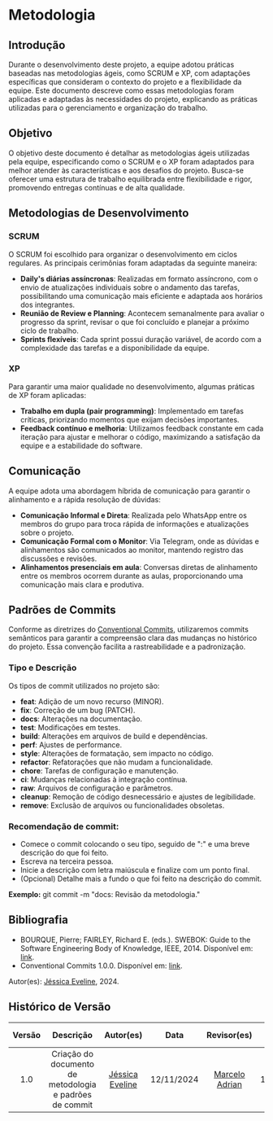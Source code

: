 # Metodologia

## Introdução
Durante o desenvolvimento deste projeto, a equipe adotou práticas baseadas nas metodologias ágeis, como SCRUM e XP, com adaptações específicas que consideram o contexto do projeto e a flexibilidade da equipe. Este documento descreve como essas metodologias foram aplicadas e adaptadas às necessidades do projeto, explicando as práticas utilizadas para o gerenciamento e organização do trabalho.

## Objetivo
O objetivo deste documento é detalhar as metodologias ágeis utilizadas pela equipe, especificando como o SCRUM e o XP foram adaptados para melhor atender às características e aos desafios do projeto. Busca-se oferecer uma estrutura de trabalho equilibrada entre flexibilidade e rigor, promovendo entregas contínuas e de alta qualidade.

## Metodologias de Desenvolvimento

### SCRUM
O SCRUM foi escolhido para organizar o desenvolvimento em ciclos regulares. As principais cerimônias foram adaptadas da seguinte maneira:

- **Daily's diárias assíncronas**: Realizadas em formato assíncrono, com o envio de atualizações individuais sobre o andamento das tarefas, possibilitando uma comunicação mais eficiente e adaptada aos horários dos integrantes.
- **Reunião de Review e Planning**: Acontecem semanalmente para avaliar o progresso da sprint, revisar o que foi concluído e planejar a próximo ciclo de trabalho.
- **Sprints flexíveis**: Cada sprint possui duração variável, de acordo com a complexidade das tarefas e a disponibilidade da equipe.

### XP
Para garantir uma maior qualidade no desenvolvimento, algumas práticas de XP foram aplicadas:

- **Trabalho em dupla (pair programming)**: Implementado em tarefas críticas, priorizando momentos que exijam decisões importantes.
- **Feedback contínuo e melhoria**: Utilizamos feedback constante em cada iteração para ajustar e melhorar o código, maximizando a satisfação da equipe e a estabilidade do software.

## Comunicação
A equipe adota uma abordagem híbrida de comunicação para garantir o alinhamento e a rápida resolução de dúvidas:

- **Comunicação Informal e Direta**: Realizada pelo WhatsApp entre os membros do grupo para troca rápida de informações e atualizações sobre o projeto.
- **Comunicação Formal com o Monitor**: Via Telegram, onde as dúvidas e alinhamentos são comunicados ao monitor, mantendo registro das discussões e revisões.
- **Alinhamentos presenciais em aula**: Conversas diretas de alinhamento entre os membros ocorrem durante as aulas, proporcionando uma comunicação mais clara e produtiva.

## Padrões de Commits

Conforme as diretrizes do [Conventional Commits](https://www.conventionalcommits.org/en/v1.0.0/), utilizaremos commits semânticos para garantir a compreensão clara das mudanças no histórico do projeto. Essa convenção facilita a rastreabilidade e a padronização.

### Tipo e Descrição

Os tipos de commit utilizados no projeto são:

- **feat**: Adição de um novo recurso (MINOR).
- **fix**: Correção de um bug (PATCH).
- **docs**: Alterações na documentação.
- **test**: Modificações em testes.
- **build**: Alterações em arquivos de build e dependências.
- **perf**: Ajustes de performance.
- **style**: Alterações de formatação, sem impacto no código.
- **refactor**: Refatorações que não mudam a funcionalidade.
- **chore**: Tarefas de configuração e manutenção.
- **ci**: Mudanças relacionadas à integração contínua.
- **raw**: Arquivos de configuração e parâmetros.
- **cleanup**: Remoção de código desnecessário e ajustes de legibilidade.
- **remove**: Exclusão de arquivos ou funcionalidades obsoletas.

### Recomendação de commit:
- Comece o commit colocando o seu tipo, seguido de ":" e uma breve descrição do que foi feito.
- Escreva na terceira pessoa.
- Inicie a descrição com letra maiúscula e finalize com um ponto final.
- (Opcional) Detalhe mais a fundo o que foi feito na descrição do commit.

**Exemplo:** git commit -m "docs: Revisão da metodologia."

## Bibliografia

- BOURQUE, Pierre; FAIRLEY, Richard E. (eds.). SWEBOK: Guide to the Software Engineering Body of Knowledge, IEEE, 2014. Disponível em: [link](https://www.computer.org/education/bodies-of-knowledge/software-engineering).
- Conventional Commits 1.0.0. Disponível em: [link](https://www.conventionalcommits.org/en/v1.0.0/).


Autor(es): [Jéssica Eveline](https://github.com/xzxjesse), 2024.

## Histórico de Versão
| Versão | Descrição | Autor(es) | Data | Revisor(es) | Data de Revisão |
| :---: | :---: | :---: | :---: | :---: | :---: |
| 1.0 | Criação do documento de metodologia e padrões de commit | [Jéssica Eveline](https://github.com/xzxjesse) | 12/11/2024 |[Marcelo Adrian](https://github.com/Marcelo-Adrian) | 12/11/2024 |

